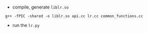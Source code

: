 - compile, generate `liblr.so`
```
g++ -fPIC -shared -o liblr.so api.cc lr.cc common_functions.cc

```

- run the `lr.py`

